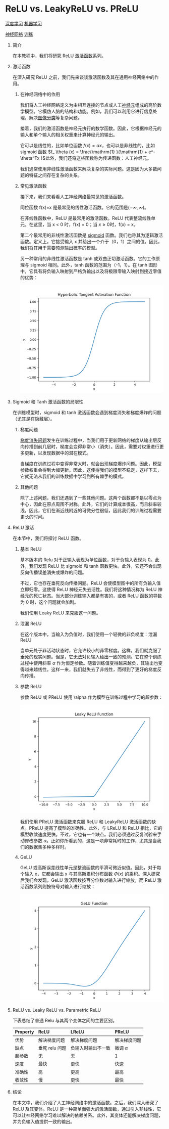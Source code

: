 # ReLU vs. LeakyReLU vs. PReLU

[深度学习](https://www.baeldung.com/cs/category/ai/deep-learning) [机器学习](https://www.baeldung.com/cs/category/ai/ml)

[神经网络](https://www.baeldung.com/cs/tag/neural-networks) [训练](https://www.baeldung.com/cs/tag/training)

1. 简介

    在本教程中，我们将研究 ReLU [激活函数](https://www.baeldung.com/cs/activation-functions-neural-nets)系列。

2. 激活函数

    在深入研究 ReLU 之前，我们先来谈谈激活函数及其在通用神经网络中的作用。

    1. 在神经网络中的作用

        我们将人工神经网络定义为由相互连接的节点或人工[神经元](https://www.baeldung.com/cs/neural-networks-neurons)组成的高阶数学模型。它模仿人脑的结构和功能。例如，我们可以利用它进行信息处理，解决[图像分类](https://www.baeldung.com/cs/svm-multiclass-classification)等复杂问题。

        接着，我们的激活函数是神经元执行的数学函数。因此，它根据神经元的输入和单个输入的相关权重来计算神经元的输出。

        它可以是线性的，比如单位函数 $f(x)=\alpha x$，也可以是非线性的，比如 sigmoid 函数 $f_ \theta (x) = \frac{\mathrm{1} }{\mathrm{1} + e^- \theta^Tx }$此外，我们还将这些函数称为传递函数：人工神经元。

        我们通常使用非线性激活函数来解决复杂的实际问题。这是因为大多数问题的特征之间存在复杂的关系。

    2. 常见激活函数

        接下来，我们来看看人工神经网络最常见的激活函数。

        同位函数 f(x)=x 是最常见的线性激活函数。它的范围是$(-\infty, \infty)$。

        在非线性函数中，ReLU 是最常用的激活函数。ReLU 代表整流线性单元。在这里，当 x < 0 时，f(x) = 0；当 $x \ge 0$时，f(x) = x。

        第二个最常用的非线性激活函数是 [sigmoid](https://www.baeldung.com/cs/sigmoid-vs-tanh-functions) 函数。我们也称其为逻辑激活函数。定义上，它接受输入 x 并给出一个介于（0，1）之间的值。因此，我们将其用于需要预测输出概率的模型。

        另一种常用的非线性激活函数是 tanh 或双曲正切激活函数。它的工作原理与 sigmoid 相同。此外，tanh 函数的范围为（-1，1）。在 tanh 图形中，它具有将负输入映射到严格负输出以及将极限零输入映射到接近零值的优势：

        ![tanh](pic/tanh.webp)

3. Sigmoid 和 Tanh 激活函数的局限性

    在训练模型时，sigmoid 和 tanh 激活函数会遇到梯度消失和梯度爆炸的问题（尤其是在隐藏层）。

    1. 梯度问题

        [梯度消失问题](https://www.baeldung.com/cs/lstm-vanishing-gradient-prevention)发生在训练过程中，当我们用于更新网络的梯度从输出层反向传播到前几层时，梯度会变得非常小（消失）。因此，需要对权重进行更多更新，以发现数据中的潜在模式。

        当梯度在训练过程中变得非常大时，就会出现梯度爆炸问题。因此，模型参数权重会得到大幅更新。因此，这使得我们的模型不稳定，这样下去，它就无法从我们的训练数据中学习到所有棘手的模式。

    2. 其他问题

        除了上述问题，我们还遇到了一些其他问题。这两个函数都不是以零点为中心，因此在原点周围不对称。此外，它们的计算成本很高，而且斜率较浅。因此，它们在渐近线附近的可微分性很低，因此我们的训练过程需要更长的时间。

4. ReLU 激活

    在本节中，我们将探讨 ReLU 函数。

    1. 基本 ReLU

        基本版本的 Relu 对于正输入表现为单位函数，对于负输入表现为 0。此外，我们发现 ReLU 比 sigmoid 和 tanh 函数更快。此外，它还不会出现反向传播误差消失或爆炸的问题。

        不过，它也存在垂死反向传播问题。ReLU 会使模型图中的所有负输入值立即归零。这使得 ReLU 神经元失去活性。我们将这种情况称为 ReLU 神经元的死亡状态。当大部分训练输入都是有害的，或者 ReLU 函数的导数为 0 时，这个问题就会加剧。

        我们使用 Leaky ReLU 来克服这一问题。

    2. 泄漏 ReLU

        在这个版本中，当输入为负值时，我们使用一个轻微的非负梯度：泄漏 ReLU

        当单元处于非活动状态时，它允许较小的非零梯度。这样，我们就克服了垂死的现实问题。但是，它无法对负输入给出一致的预测。它在整个训练过程中使用斜率 $\alpha$ 作为恒定参数。随着训练值变得越来越负，其输出也变得越来越线性。这样一来，我们就失去了非线性，而得到了更好的梯度反向传播。

    3. 参数 ReLU

        参数 ReLU 或 PReLU 使用 \alpha 作为模型在训练过程中学习的超参数：

        ![PReLU](pic/LeakyReLU-1.webp)

        我们使用 PReLU 激活函数来克服 ReLU 和 LeakyReLU 激活函数的缺点。PReLU 提高了模型的准确性。此外，与 LReLU 和 ReLU 相比，它的模型收敛速度更快。不过，它也有一个缺点。我们必须通过反复试验来手动修改参数 $\alpha$。正如你所看到的，这是一项非常耗时的工作，尤其是当我们的数据集多种多样时。

    4. GeLU

        GeLU 或高斯误差线性单元是整流函数的平滑可微近似值。因此，对于每个输入 x，它都会输出 x 与其高斯累积分布函数 $\Phi(x)$ 的乘积。深入研究后我们会发现，GeLU 激活函数按百分位数对输入进行缩放，而 ReLU 激活函数系列则按符号对输入进行缩放：

        ![GeLU](pic/GeLU.webp)

5. ReLU vs. Leaky ReLU vs. Parametric ReLU

    下表总结了普通 Relu 与其两个变体之间的主要区别。

    | Property | ReLU       | LReLU     | PReLU  |
    |----------|------------|-----------|--------|
    | 优势       | 解决梯度问题     | 解决梯度问题    | 解决梯度问题 |
    | 缺点       | 垂死 relu 问题 | 负输入时输出不一致 | 微调 $\alpha$ |
    | 超参数      | 无          | 无         | 1      |
    | 速度       | 最快         | 更快        | 快速     |
    | 准确性      | 高          | 更高        | 最高     |
    | 收敛性      | 慢          | 更快        | 最快     |

6. 结论

    在本文中，我们介绍了人工神经网络中的激活函数。之后，我们深入研究了 ReLU 及其变体。ReLU 是一种简单而强大的激活函数，通过引入非线性，它可以让神经网络学习难以解决的依赖关系。此外，其变体还能解决梯度问题，并为负输入值提供一致的输出。
